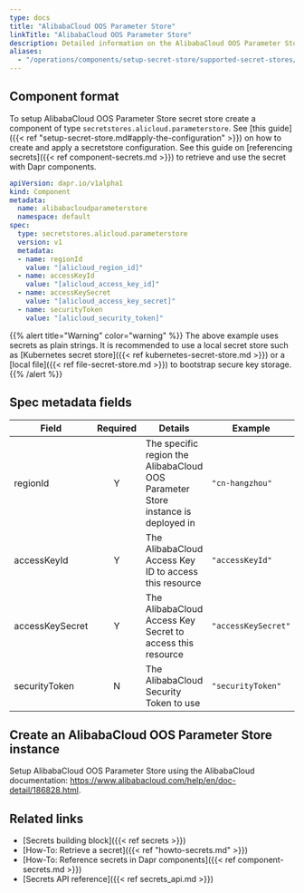 ```yaml
---
type: docs
title: "AlibabaCloud OOS Parameter Store"
linkTitle: "AlibabaCloud OOS Parameter Store"
description: Detailed information on the AlibabaCloud OOS Parameter Store - secret store component
aliases:
  - "/operations/components/setup-secret-store/supported-secret-stores/alibabacloud-oos-parameter-store/"
---
```


## Component format

To setup AlibabaCloud OOS Parameter Store secret store create a component of type `secretstores.alicloud.parameterstore`. See [this guide]({{< ref "setup-secret-store.md#apply-the-configuration" >}}) on how to create and apply a secretstore configuration. See this guide on [referencing secrets]({{< ref component-secrets.md >}}) to retrieve and use the secret with Dapr components.

```yaml
apiVersion: dapr.io/v1alpha1
kind: Component
metadata:
  name: alibabacloudparameterstore
  namespace: default
spec:
  type: secretstores.alicloud.parameterstore
  version: v1
  metadata:
  - name: regionId
    value: "[alicloud_region_id]"
  - name: accessKeyId 
    value: "[alicloud_access_key_id]"
  - name: accessKeySecret
    value: "[alicloud_access_key_secret]"
  - name: securityToken
    value: "[alicloud_security_token]"
```

{{% alert title="Warning" color="warning" %}}
The above example uses secrets as plain strings. It is recommended to use a local secret store such as [Kubernetes secret store]({{< ref kubernetes-secret-store.md >}}) or a [local file]({{< ref file-secret-store.md >}}) to bootstrap secure key storage.
{{% /alert %}}

## Spec metadata fields

| Field              | Required | Details                                                                 | Example             |
|--------------------|:--------:|-------------------------------------------------------------------------|---------------------|
| regionId           | Y        | The specific region the AlibabaCloud OOS Parameter Store instance is deployed in | `"cn-hangzhou"`     |
| accessKeyId        | Y        | The AlibabaCloud Access Key ID to access this resource                  | `"accessKeyId"`      |
| accessKeySecret    | Y        | The AlibabaCloud Access Key Secret to access this resource              | `"accessKeySecret"`  |
| securityToken      | N        | The AlibabaCloud Security Token to use                                  | `"securityToken"`    |

## Create an AlibabaCloud OOS Parameter Store instance

Setup AlibabaCloud OOS Parameter Store using the AlibabaCloud documentation: https://www.alibabacloud.com/help/en/doc-detail/186828.html.

## Related links

- [Secrets building block]({{< ref secrets >}})
- [How-To: Retrieve a secret]({{< ref "howto-secrets.md" >}})
- [How-To: Reference secrets in Dapr components]({{< ref component-secrets.md >}})
- [Secrets API reference]({{< ref secrets_api.md >}})
